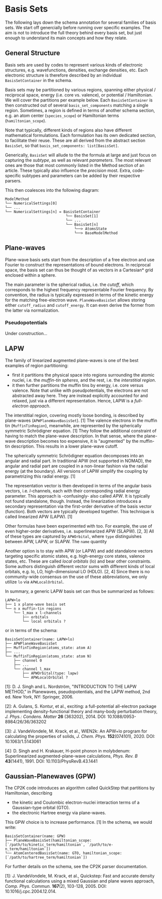 # Basis Sets

The following lays down the schema annotation for several families of basis sets.
We start off genercially before running over specific examples.
The aim is not to introduce the full theory behind every basis set, but just enough to understand its main concepts and how they relate.

## General Structure

Basis sets are used by codes to represent various kinds of electronic structures, e.g. wavefunctions, densities, exchange densities, etc.
Each electronic structure is therefore described by an individual `BasisSetContainer` in the schema.

Basis sets may be partitioned by various regions, spanning either physical / reciprocal space, energy (i.e. core vs. valence), or potential / Hamiltonian.
We will cover the partitions per example below.
Each `BasisSetContainer` is then constructed out of several `basis_set_components` matching a single region.
Sometimes, a region is defined in terms of another schema section, e.g. an atom center (`species_scope`) or Hamiltonian terms (`hamiltonian_scope`).

Note that typically, different kinds of regions also have different mathematical formulations.
Each formulation has its own dedicated section, to facilitate their reuse.
These are all derived from the abstract section `BasisSet`, so that `basis_set_components: list[BasisSet]`.

Generically, `BasisSet` will allude to the the formula at large and just focus on capturing the _subtype_, as well as relevant _parameters_.
The most relevant ones are those that most commonly listed in the Method section of an article.
These typically also influence the _precision_ most.
Extra, code-specific subtypes and parameters can be added by their respective parsers.

This then coalesces into the following diagram:

```
ModelMethod
└── NumericalSettings[0]
└── ...
└── NumericalSettings[n] = BasisSetContainer
                            └── BasisSet[1]
                            └── ...
                            └── BasisSet[n]
                                └──> AtomsState
                                └──> BaseModelMethod
```

## Plane-waves

Plane-wave basis sets start from the description of a free electron and use Fourier to construct the representations of bound electrons.
In reciprocal space, the basis set can thus be thought of as vectors in a Cartesian* grid enclosed within a sphere.

The main parameter is the spherical radius, i.e. the _cutoff_, which corresponds to the highest frequency representable Fourier frequency.
By convention, the radius is typically expressed in terms of the kinetic energy for the matching free-electron wave.
`PlaneWaveBasisSet` allows storing either `cutoff_radius` and `cutoff_energy`.
It can even derive the former from the latter via normalization.

### Pseudopotentials

Under construction...

## LAPW

The family of linearized augmented plane-waves is one of the best examples of region partitioning:

- first it partitions the physical space into regions surrounding the atomic nuclei, i.e. the _muffin-tin spheres_, and the rest, i.e. the _interstitial region_.
- it then further partitions the muffin tins by energy, i.e. core versus valence.
Note that unlike with pseudpotentials, the electrons are not abstracted away here.
They are instead explicitly accounted for and relaxed, just via a different representation.
Hence, LAPW is a _full-electron approach_.

The interstitial region, covering mostly loose bonding, is described by plane-waves (`APWPlaneWaveBasisSet`). [1]
The valence electrons in the muffin tin (`MuffinTinRegion`), meanwhile, are represented by the spherically symmetric Schrödigner equation. [1]
They follow the additional constraint of having to match the plane-wave description.
In that sense, where the plane-wave description becomes too expensive, it is "augmented" by the muffin-tin description.
This results in a lower plane-wave cutoff.

The spherically symmetric Schrödigner equation decomposes into an angular and radial part.
In traditional APW (not supported in NOMAD), the angular and radial part are coupled in a non-linear fashion via the radial energy (at the boundary).
All versions of LAPW simplify the coupling by parametrizing this radial energy. [1]

The representation vector is then developed in terms of the angular basis vectors, i.e. $l$-channels, each with their corresponding radial energy parameter.
This approach is -confusingly- also called _APW_.
It is typically not found standalone, though.
Instead, the linearization introduces a secondary representation via the first-order derivative of the basis vector (function).
Both vectors are typically developed together.
This technique is called linearized APW (LAPW). [1]

Other formulas have been experimented with too.
For example, the use of even higher-order derivatives, i.e. superlinearized APW (SLAPW). [2, 3]
All of these types are captured by `APWOrbital`, where `type` distinguishes between APW, LAPW, or SLAPW.
The `name` quantity

Another option is to stay with APW (or LAPW) and add standalone vectors targeting specific atomic states, e.g. high-energy core states, valence states, etc.
These are called _local orbitals_ (lo) and bear other constraints.
Some authors distinguish different vector sums with different kinds of local orbitals, e.g. lo, LO, high-dimensional LO (HDLO). [2, 4]
Since there is no community-wide consensus on the use of these abbreviations, we only utilize `lo` via `APWLocalOrbital`.

In summary, a generic LAPW basis set can thus be summarized as follows:

```
LAPW+lo
├── 1 x plane-wave basis set
└── n x muffin-tin regions
    └── l_max x l-channels
        ├── orbitals
        └── local orbitals ?
```

or in terms of the schema:

```
BasisSetContainer(name: LAPW+lo)
├── APWPlaneWaveBasisSet
├── MuffinTinRegion(atoms_state: atom A)
├── ...
└── MuffinTinRegion(atoms_state: atom N)
    ├── channel 0
    ├── ...
    └── channel l_max
        ├── APWOrbital(type: lapw)
        └── APWLocalOrbital ?
```

[1]: D. J. Singh and L. Nordström, \"INTRODUCTION TO THE LAPW METHOD,\" in Planewaves, pseudopotentials, and the LAPW method, 2nd ed. New York, NY: Springer, 2006.

[2]: A. Gulans, S. Kontur, et al., exciting: a full-potential all-electron package implementing density-functional theory and many-body perturbation theory, _J. Phys.: Condens. Matter_ **26** (363202), 2014. DOI: 10.1088/0953-8984/26/36/363202

[3]: J. VandeVondele, M. Krack, et al., WIEN2k: An APW+lo program for calculating the properties of solids, _J. Chem. Phys._ **152**(074101), 2020. DOI: 10.1063/1.5143061

[4]: D. Singh and H. Krakauer, H-point phonon in molybdenum: Superlinearized augmented-plane-wave calculations, _Phys. Rev. B_ **43**(1441), 1991. DOI: 10.1103/PhysRevB.43.1441

## Gaussian-Planewaves (GPW)

The CP2K code introduces an algorithm called QuickStep that partitions by Hamiltonian, describing

- the kinetic and Coulombic electron-nuclei interaction terms of a Gaussian-type orbital (GTO).
- the electronic Hartree energy via plane-waves.

This GPW choice is to increase performance. [1]
In the schema, we would write:

```
BasisSetContainer(name: GPW)
├── PlaneWaveBasisSet(hamiltonian_scope: [`/path/to/kinetic_term/hamiltonian`, `/path/to/e-n_term/hamiltonian`])
└── AtomCenteredBasisSet(name: GTO, hamiltonian_scope: [`/path/to/hartree_term/hamiltonian`])
```

For further details on the schema, see the CP2K parser documentation.

[1]: J. VandeVondele, M. Krack, et al., Quickstep: Fast and accurate density functional calculations using a mixed Gaussian and plane waves approach,
_Comp. Phys. Commun._ **167**(2), 103-128, 2005. DOI: 10.1016/j.cpc.2004.12.014.
